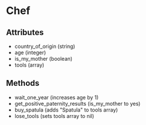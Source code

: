 # Chef

## Attributes
   * country_of_origin (string)
   * age (integer)
   * is_my_mother (boolean)
   * tools (array)

## Methods
   * wait_one_year (increases age by 1)
   * get_positive_paternity_results (is_my_mother to yes)
   * buy_spatula (adds "Spatula" to tools array)
   * lose_tools (sets tools array to nil)

